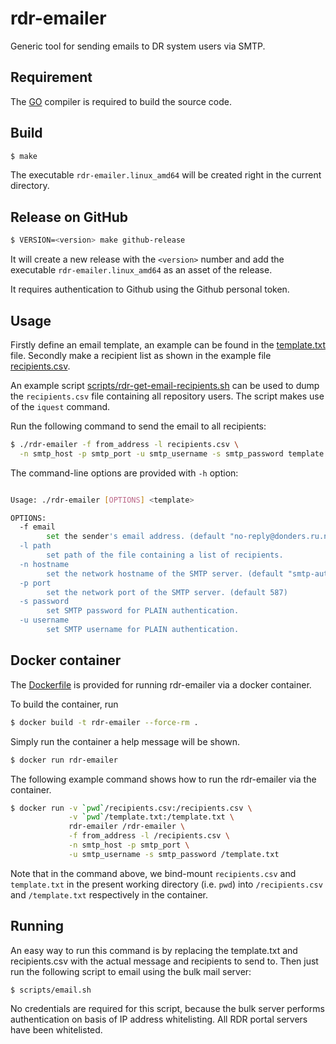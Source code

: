 # rdr-emailer

Generic tool for sending emails to DR system users via SMTP.

## Requirement

The [GO](https://golang.org) compiler is required to build the source code.

## Build

```bash
$ make
```

The executable `rdr-emailer.linux_amd64` will be created right in the current directory.

## Release on GitHub 

```bash
$ VERSION=<version> make github-release 
```

It will create a new release with the `<version>` number and add the executable `rdr-emailer.linux_amd64` as an asset of the release.

It requires authentication to Github using the Github personal token.

## Usage

Firstly define an email template, an example can be found in the [template.txt](template.txt) file.  Secondly make a recipient list as shown in the example file [recipients.csv](recipients.csv).

An example script [scripts/rdr-get-email-recipients.sh](scripts/rdr-get-email-recipients.sh) can be used to dump the `recipients.csv` file containing all repository users.  The script makes use of the `iquest` command.

Run the following command to send the email to all recipients:

```bash
$ ./rdr-emailer -f from_address -l recipients.csv \
  -n smtp_host -p smtp_port -u smtp_username -s smtp_password template.txt
```

The command-line options are provided with `-h` option:

```bash

Usage: ./rdr-emailer [OPTIONS] <template>

OPTIONS:
  -f email
    	set the sender's email address. (default "no-reply@donders.ru.nl")
  -l path
    	set path of the file containing a list of recipients.
  -n hostname
    	set the network hostname of the SMTP server. (default "smtp-auth.ru.nl")
  -p port
    	set the network port of the SMTP server. (default 587)
  -s password
    	set SMTP password for PLAIN authentication.
  -u username
    	set SMTP username for PLAIN authentication.
```

## Docker container

The [Dockerfile](Dockerfile) is provided for running rdr-emailer via a docker container.

To build the container, run

```bash
$ docker build -t rdr-emailer --force-rm .
```

Simply run the container a help message will be shown.

```bash
$ docker run rdr-emailer
```

The following example command shows how to run the rdr-emailer via the container.

```bash
$ docker run -v `pwd`/recipients.csv:/recipients.csv \
             -v `pwd`/template.txt:/template.txt \
             rdr-emailer /rdr-emailer \
             -f from_address -l /recipients.csv \
             -n smtp_host -p smtp_port \
             -u smtp_username -s smtp_password /template.txt
```

Note that in the command above, we bind-mount `recipients.csv` and `template.txt` in the present working directory (i.e. `pwd`) into `/recipients.csv` and `/template.txt` respectively in the container.

## Running
An easy way to run this command is by replacing the template.txt and recipients.csv with the actual message and recipients to send to. Then just run the following script to email using the bulk mail server:
```bash
$ scripts/email.sh
```
No credentials are required for this script, because the bulk server performs authentication on basis of IP address whitelisting. All RDR portal servers have been whitelisted.
